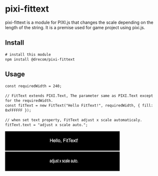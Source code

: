 # pixi-fittext

pixi-fittext is a module for PIXI.js that changes the scale depending on the length of the string.
It is a premise used for game project using pixi.js.

## Install

```
# install this module
npm install @drecom/pixi-fittext
```

## Usage

```
const requiredWidth = 240;

// FitText extends PIXI.Text, The parameter same as PIXI.Text except for the requiredWidth.
const fitText = new FitText("Hello FitText!", requiredWidth, { fill: 0xFFFFFF });

// when set text property, FitText adjust x scale automaticaly.
fitText.text = "adjust x scale auto.";
```

![fittext1](https://raw.githubusercontent.com/drecom/pixi-fittext/master/fittext1.png)  
![fittext2](https://raw.githubusercontent.com/drecom/pixi-fittext/master/fittext2.png)
